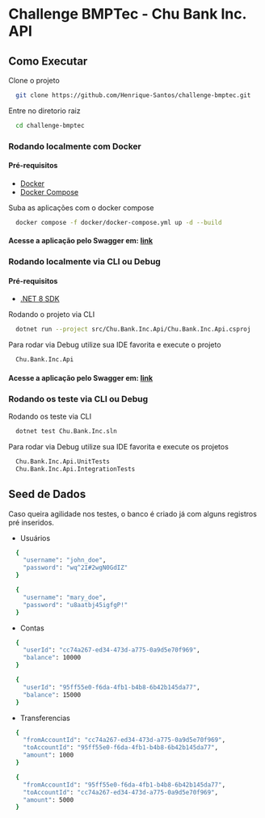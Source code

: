 # Challenge BMPTec - Chu Bank Inc. API

## Como Executar

Clone o projeto

```bash
  git clone https://github.com/Henrique-Santos/challenge-bmptec.git
```

Entre no diretorio raiz

```bash
  cd challenge-bmptec
```

### Rodando localmente com Docker

#### Pré-requisitos

- [Docker](https://www.docker.com/get-started/)
- [Docker Compose](https://docs.docker.com/compose/install/)

Suba as aplicações com o docker compose

```bash
  docker compose -f docker/docker-compose.yml up -d --build
```

#### Acesse a aplicação pelo Swagger em: [link](http://localhost:8080/swagger/index.html)


### Rodando localmente via CLI ou Debug

#### Pré-requisitos

- [.NET 8 SDK](https://dotnet.microsoft.com/pt-br/download)

Rodando o projeto via CLI

```bash
  dotnet run --project src/Chu.Bank.Inc.Api/Chu.Bank.Inc.Api.csproj
```

Para rodar via Debug utilize sua IDE favorita e execute o projeto 

```bash
  Chu.Bank.Inc.Api
```

#### Acesse a aplicação pelo Swagger em: [link](http://localhost:5097/swagger/index.html)

### Rodando os teste via CLI ou Debug

Rodando os teste via CLI

```bash
  dotnet test Chu.Bank.Inc.sln
```

Para rodar via Debug utilize sua IDE favorita e execute os projetos

```bash
  Chu.Bank.Inc.Api.UnitTests
  Chu.Bank.Inc.Api.IntegrationTests
```

## Seed de Dados

Caso queira agilidade nos testes, o banco é criado já com alguns registros pré inseridos.

- Usuários

```bash
  {
    "username": "john_doe",
    "password": "wq^2I#2wgN0GdIZ"
  }

  {
    "username": "mary_doe",
    "password": "u8aatbj45igfgP!"
  }
```

- Contas

```bash
  {
    "userId": "cc74a267-ed34-473d-a775-0a9d5e70f969",
    "balance": 10000
  }

  {
    "userId": "95ff55e0-f6da-4fb1-b4b8-6b42b145da77",
    "balance": 15000
  }
```

- Transferencias

```bash
  {
    "fromAccountId": "cc74a267-ed34-473d-a775-0a9d5e70f969",
    "toAccountId": "95ff55e0-f6da-4fb1-b4b8-6b42b145da77",
    "amount": 1000
  }

  {
    "fromAccountId": "95ff55e0-f6da-4fb1-b4b8-6b42b145da77",
    "toAccountId": "cc74a267-ed34-473d-a775-0a9d5e70f969",
    "amount": 5000
  }
```
